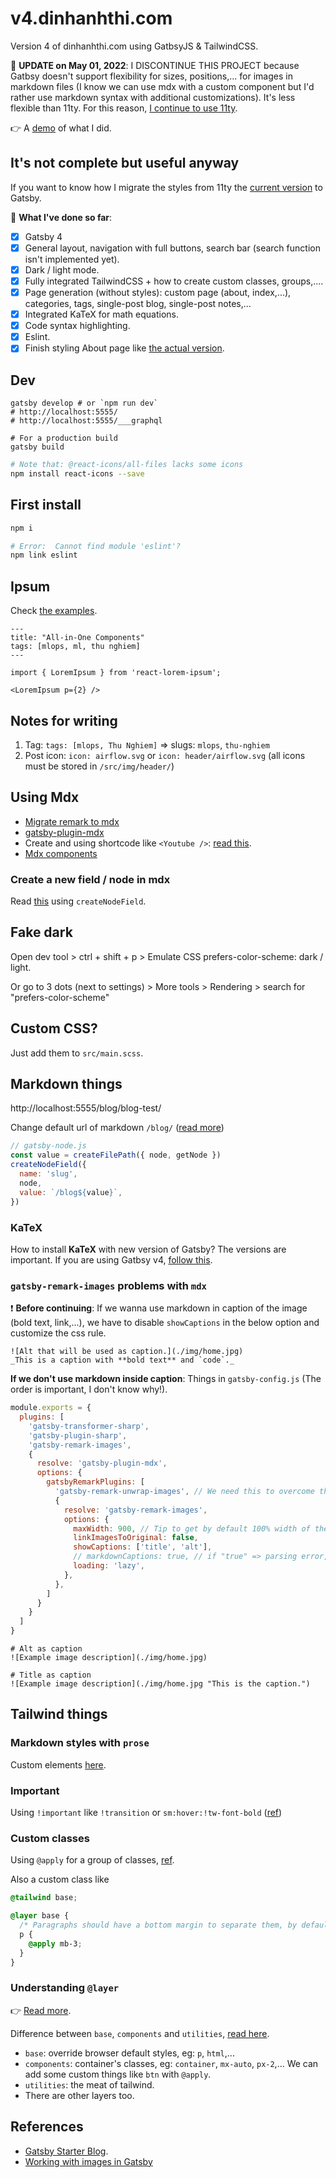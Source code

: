 # v4.dinhanhthi.com

Version 4 of dinhanhthi.com using GatbsyJS & TailwindCSS.

🚸 **UPDATE on May 01, 2022**: I DISCONTINUE THIS PROJECT because Gatbsy doesn't support flexibility for sizes, positions,... for images in markdown files (I know we can use mdx with a custom component but I'd rather use markdown syntax with additional customizations). It's less flexible than 11ty. For this reason, [I continue to use 11ty](https://github.com/dinhanhthi/dinhanhthi.com).

👉 A [demo](https://dinhanhthi-com-v4-gatsby.netlify.app/) of what I did.

## It's not complete but useful anyway

If you want to know how I migrate the styles from 11ty the [current version](https://github.com/dinhanhthi/dinhanhthi.com) to Gatsby.

🎉 **What I've done so far**:

- [x] Gatsby 4
- [x] General layout, navigation with full buttons, search bar (search function isn't implemented yet).
- [x] Dark / light mode.
- [x] Fully integrated TailwindCSS + how to create custom classes, groups,....
- [x] Page generation (without styles): custom page (about, index,...), categories, tags, single-post blog, single-post notes,...
- [x] Integrated KaTeX for math equations.
- [x] Code syntax highlighting.
- [x] Eslint.
- [x] Finish styling About page like [the actual version](https://dinhanhthi.com/about/).

## Dev

```
gatsby develop # or `npm run dev`
# http://localhost:5555/
# http://localhost:5555/___graphql

# For a production build
gatsby build
```

```bash
# Note that: @react-icons/all-files lacks some icons
npm install react-icons --save
```

## First install

```bash
npm i

# Error:  Cannot find module 'eslint'?
npm link eslint
```

## Ipsum

Check [the examples](https://github.com/fatihtelis/react-lorem-ipsum).

```
---
title: "All-in-One Components"
tags: [mlops, ml, thu nghiem]
---

import { LoremIpsum } from 'react-lorem-ipsum';

<LoremIpsum p={2} />
```

## Notes for writing

1. Tag: `tags: [mlops, Thu Nghiem]` => slugs: `mlops`, `thu-nghiem`
2. Post icon: `icon: airflow.svg` or `icon: header/airflow.svg` (all icons must be stored in `/src/img/header/`)

## Using Mdx

- [Migrate remark to mdx](https://www.gatsbyjs.com/docs/how-to/routing/migrate-remark-to-mdx/)
- [gatsby-plugin-mdx](https://www.gatsbyjs.com/plugins/gatsby-plugin-mdx/)
- Create and using shortcode like `<Youtube />`: [read this](https://www.gatsbyjs.com/docs/how-to/routing/migrate-remark-to-mdx/).
- [Mdx components](https://mdxjs.com/table-of-components/)

### Create a new field / node in mdx

Read [this](https://www.gatsbyjs.com/docs/reference/config-files/actions/#createNodeField) using `createNodeField`.

## Fake dark

Open dev tool > ctrl + shift + p > Emulate CSS prefers-color-scheme: dark / light.

Or go to 3 dots (next to settings) > More tools > Rendering > search for "prefers-color-scheme"

## Custom CSS?

Just add them to `src/main.scss`.

## Markdown things

http://localhost:5555/blog/blog-test/

Change default url of markdown `/blog/` ([read more](https://www.gatsbyjs.com/plugins/gatsby-source-filesystem/?=files#createfilepath))

```js
// gatsby-node.js
const value = createFilePath({ node, getNode })
createNodeField({
  name: 'slug',
  node,
  value: `/blog${value}`,
})
```

### KaTeX

How to install **KaTeX** with new version of Gatsby? The versions are important. If you are using Gatbsy v4, [follow this](https://github.com/gatsbyjs/gatsby/issues/21866#issuecomment-1063668178).


### `gatsby-remark-images` problems with `mdx`

❗ **Before continuing**: If we wanna use markdown in caption of the image (bold text, link,...), we have to disable `showCaptions` in the below option and customize the css rule.

```
![Alt that will be used as caption.](./img/home.jpg)
_This is a caption with **bold text** and `code`._
```

**If we don't use markdown inside caption**: Things in `gatsby-config.js` (The order is important, I don't know why!).

```js
module.exports = {
  plugins: [
    'gatsby-transformer-sharp',
    'gatsby-plugin-sharp',
    'gatsby-remark-images',
    {
      resolve: 'gatsby-plugin-mdx',
      options: {
        gatsbyRemarkPlugins: [
          'gatsby-remark-unwrap-images', // We need this to overcome the err <figcaption> cannot inside <p>
          {
            resolve: 'gatsby-remark-images',
            options: {
              maxWidth: 900, // Tip to get by default 100% width of the container
              linkImagesToOriginal: false,
              showCaptions: ['title', 'alt'],
              // markdownCaptions: true, // if "true" => parsing error, I don't know why???
              loading: 'lazy',
            },
          },
        ]
      }
    }
  ]
}
```

```
# Alt as caption
![Example image description](./img/home.jpg)

# Title as caption
![Example image description](./img/home.jpg "This is the caption.")
```


## Tailwind things

### Markdown styles with `prose`

Custom elements [here](https://tailwindcss.com/docs/typography-plugin#adapting-to-dark-mode).

### Important
Using `!important` like `!transition` or `sm:hover:!tw-font-bold` ([ref](https://v2.tailwindcss.com/docs/just-in-time-mode#built-in-important-modifier))

### Custom classes

Using `@apply` for a group of classes, [ref](https://tailwindcss.com/docs/reusing-styles#extracting-classes-with-apply).

Also a custom class like

```css
@tailwind base;

@layer base {
  /* Paragraphs should have a bottom margin to separate them, by default. */
  p {
    @apply mb-3;
  }
}
```

### Understanding `@layer`

👉 [Read more](https://tailwindcss.com/docs/functions-and-directives#layer).

Difference between `base`, `components` and `utilities`, [read here](https://darkghosthunter.medium.com/tailwind-the-base-the-components-and-the-utilities-a81137c52534).

- `base`: override browser default styles, eg: `p`, `html`,...
- `components`: container's classes, eg: `container`, `mx-auto`, `px-2`,... We can add some custom things like `btn` with `@apply`.
- `utilities`: the meat of tailwind.
- There are other layers too.

## References

- [Gatsby Starter Blog](https://github.com/gatsbyjs/gatsby-starter-blog).
- [Working with images in Gatsby](https://dnlytras.com/blog/gatsby-images/)
